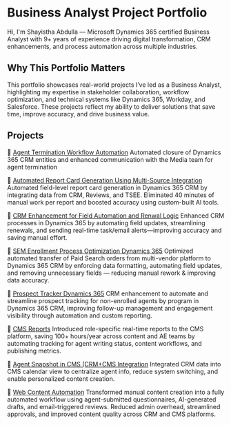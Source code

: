 # Business Analyst Project Portfolio

Hi, I'm Shayistha Abdulla — Microsoft Dynamics 365 certified Business Analyst with 9+ years of experience driving digital transformation, CRM enhancements, and process automation across multiple industries.

## Why This Portfolio Matters

This portfolio showcases real-world projects I’ve led as a Business Analyst, highlighting my expertise in stakeholder collaboration, workflow optimization, and technical systems like Dynamics 365, Workday, and Salesforce. These projects reflect my ability to deliver solutions that save time, improve accuracy, and drive business value.

## Projects

📌 [Agent Termination Workflow Automation](https://github.com/shayisthaabdulla/crm_agent_termination_workflow)
  Automated closure of Dynamics 365 CRM entities and enhanced communication with the Media team for agent termination
  
📌 [Automated Report Card Generation Using Multi-Source Integration](https://github.com/shayisthaabdulla/CRM_Automated_Report_Card_Generation) 
  Automated field-level report card generation in Dynamics 365 CRM by integrating data from CRM, Reviews, and TSEE. Eliminated 40 minutes of manual work per report and boosted   accuracy using custom-built AI tools.  

📌 [CRM Enhancement for Field Automation and Renwal Logic](https://github.com/shayisthaabdulla/CRM_Enhancement_Field_Automation) 
  Enhanced CRM processes in Dynamics 365 by automating field updates, streamlining renewals, and sending real-time task/email alerts—improving accuracy and saving manual effort.

📌 [SEM Enrollment Process Optimization Dynamics 365](https://github.com/shayisthaabdulla/SEM_Enrollment_Process_Optimization_Dynamics365)
  Optimized automated transfer of Paid Search orders from multi-vendor platform to Dynamics 365 CRM by enforcing data formatting, automating field updates, and removing unnecessary   fields — reducing manual rework & improving   data accuracy.

📌 [Prospect Tracker Dynamics 365](https://github.com/shayisthaabdulla/Prospect_Tracker_Dynamics365) CRM enhancement to automate and streamline prospect tracking for non-enrolled     agents by program in Dynamics 365 CRM, improving follow-up management and engagement visibility through automation and custom reporting.

📌 [CMS Reports](https://github.com/shayisthaabdulla/CMS_Reports)
  Introduced role-specific real-time reports to the CMS platform, saving 100+ hours/year across content and AE teams by automating tracking for agent writing status, content workflows, and publishing metrics.

📌 [Agent Snapshot in CMS (CRM+CMS Integration](https://github.com/shayisthaabdulla/CMS_Agent_Snapshot)
  Integrated CRM data into CMS calendar view to centralize agent info, reduce system switching, and enable personalized content creation.

📌 [Web Content Automation](https://github.com/shayisthaabdulla/Web_Content_Automation-Dynamics365-CMS-Workflow-)
  Transformed manual content creation into a fully automated workflow using agent-submitted questionnaires, AI-generated drafts, and email-triggered reviews. Reduced admin overhead, streamlined approvals, and improved content quality across CRM and CMS platforms.

